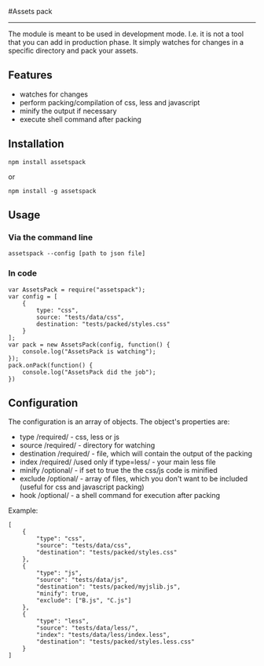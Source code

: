 #Assets pack

--- 

The module is meant to be used in development mode. I.e. it is not a tool that you can add in production phase. It simply watches for changes in a specific directory and pack your assets.

## Features

- watches for changes
- perform packing/compilation of css, less and javascript
- minify the output if necessary
- execute shell command after packing

## Installation

    npm install assetspack

or

    npm install -g assetspack

## Usage

### Via the command line

    assetspack --config [path to json file]

### In code

    var AssetsPack = require("assetspack");
    var config = [
        {
            type: "css",
            source: "tests/data/css",
            destination: "tests/packed/styles.css"
        }
    ];
    var pack = new AssetsPack(config, function() {
        console.log("AssetsPack is watching");
    });
    pack.onPack(function() {
        console.log("AssetsPack did the job"); 
    })

## Configuration

The configuration is an array of objects. The object's properties are:

- type /required/ - css, less or js
- source /required/ - directory for watching
- destination /required/ - file, which will contain the output of the packing
- index /required/ /used only if type=less/ - your main less file
- minify /optional/ - if set to true the the css/js code is minified
- exclude /optional/ - array of files, which you don't want to be included (useful for css and javascript packing)
- hook /optional/ - a shell command for execution after packing

Example:

    [
        {
            "type": "css",
            "source": "tests/data/css",
            "destination": "tests/packed/styles.css"
        },
        {
            "type": "js",
            "source": "tests/data/js",
            "destination": "tests/packed/myjslib.js",
            "minify": true,
            "exclude": ["B.js", "C.js"]
        },
        {
            "type": "less",
            "source": "tests/data/less/",
            "index": "tests/data/less/index.less",
            "destination": "tests/packed/styles.less.css"
        }
    ]